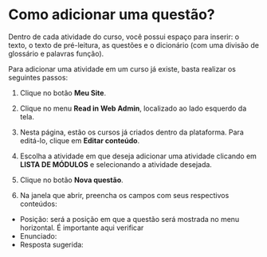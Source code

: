 # Como adicionar uma questão?

Dentro de cada atividade do curso, você possui espaço para inserir: o texto, o texto de pré-leitura, as questões e o dicionário (com uma divisão de glossário e palavras função).

Para adicionar uma atividade em um curso já existe, basta realizar os seguintes passos:

1. Clique no botão **Meu Site**.

2. Clique no menu **Read in Web Admin**, localizado ao lado esquerdo da tela.

3. Nesta página, estão os cursos já criados dentro da plataforma. Para editá-lo, clique em **Editar conteúdo**.

4. Escolha a atividade em que deseja adicionar uma atividade clicando em **LISTA DE MÓDULOS** e selecionando a atividade desejada.

5. Clique no botão **Nova questão**.
6. Na janela que abrir, preencha os campos com seus respectivos conteúdos:
  * Posição: será a posição em que a questão será mostrada no menu horizontal. É importante aqui verificar 
  * Enunciado:  
  * Resposta sugerida:
